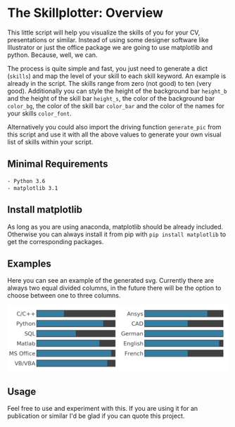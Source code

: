 # The Skillplotter: Overview

This little script will help you visualize the skills of you for your CV, presentations or similar. Instead of using some designer software like Illustrator or just the office package we are going to use matplotlib and python. Because, well, we can.

The process is quite simple and fast, you just need to generate a dict (`skills`) and map the level of your skill to each skill keyword. An example is already in the script. The skills range from zero (not good) to ten (very good). Additionally you can style the height of the background bar `height_b` and the height of the skill bar `height_s`, the color of the background bar `color_bg`, the color of the skill bar `color_bar` and the color of the names for your skills `color_font`.

Alternatively you could also import the driving function `generate_pic` from this script and use it with all the above values to generate your own visual list of skills within your script. 

## Minimal Requirements

```
- Python 3.6
- matplotlib 3.1
```

## Install matplotlib

As long as you are using anaconda, matplotlib should be already included. Otherwise you can always install it from pip with `pip install matplotlib` to get the corresponding packages.

## Examples

Here you can see an example of the generated svg. Currently there are always two equal divided columns, in the future there will be the option to choose between one to three columns.

![skillist](https://github.com/AndreWohnsland/skillplotter/blob/master/skills.png "your skillist")

## Usage

Feel free to use and experiment with this. If you are using it for an publication or similar I'd be glad if you can quote this project.